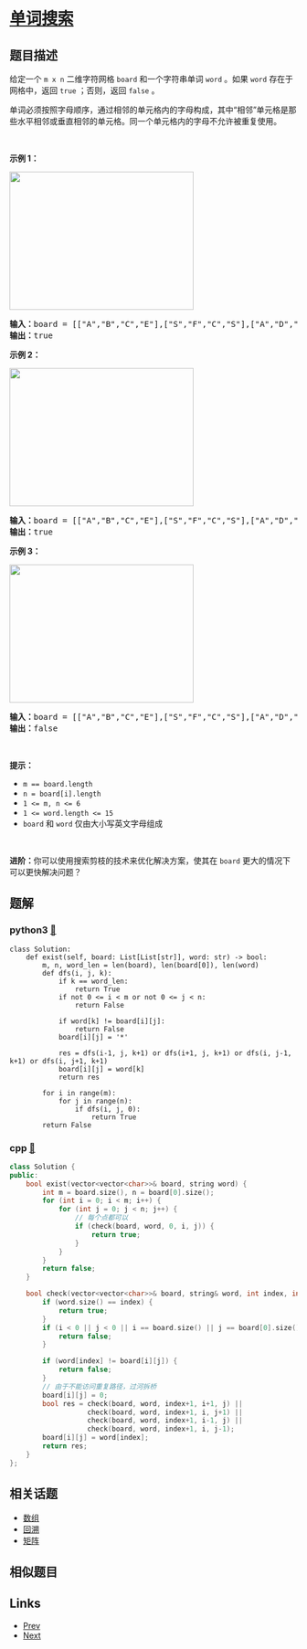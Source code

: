 
# [单词搜索](https://leetcode-cn.com/problems/word-search)

## 题目描述

<p>给定一个 <code>m x n</code> 二维字符网格 <code>board</code> 和一个字符串单词 <code>word</code> 。如果 <code>word</code> 存在于网格中，返回 <code>true</code> ；否则，返回 <code>false</code> 。</p>

<p>单词必须按照字母顺序，通过相邻的单元格内的字母构成，其中“相邻”单元格是那些水平相邻或垂直相邻的单元格。同一个单元格内的字母不允许被重复使用。</p>

<p> </p>

<p><strong>示例 1：</strong></p>
<img alt="" src="https://assets.leetcode.com/uploads/2020/11/04/word2.jpg" style="width: 322px; height: 242px;" />
<pre>
<strong>输入：</strong>board = [["A","B","C","E"],["S","F","C","S"],["A","D","E","E"]], word = "ABCCED"
<strong>输出：</strong>true
</pre>

<p><strong>示例 2：</strong></p>
<img alt="" src="https://assets.leetcode.com/uploads/2020/11/04/word-1.jpg" style="width: 322px; height: 242px;" />
<pre>
<strong>输入：</strong>board = [["A","B","C","E"],["S","F","C","S"],["A","D","E","E"]], word = "SEE"
<strong>输出：</strong>true
</pre>

<p><strong>示例 3：</strong></p>
<img alt="" src="https://assets.leetcode.com/uploads/2020/10/15/word3.jpg" style="width: 322px; height: 242px;" />
<pre>
<strong>输入：</strong>board = [["A","B","C","E"],["S","F","C","S"],["A","D","E","E"]], word = "ABCB"
<strong>输出：</strong>false
</pre>

<p> </p>

<p><strong>提示：</strong></p>

<ul>
	<li><code>m == board.length</code></li>
	<li><code>n = board[i].length</code></li>
	<li><code>1 <= m, n <= 6</code></li>
	<li><code>1 <= word.length <= 15</code></li>
	<li><code>board</code> 和 <code>word</code> 仅由大小写英文字母组成</li>
</ul>

<p> </p>

<p><strong>进阶：</strong>你可以使用搜索剪枝的技术来优化解决方案，使其在 <code>board</code> 更大的情况下可以更快解决问题？</p>


## 题解

### python3 [🔗](word-search.py) 
```python3
class Solution:
    def exist(self, board: List[List[str]], word: str) -> bool:
        m, n, word_len = len(board), len(board[0]), len(word)
        def dfs(i, j, k):
            if k == word_len:
                return True
            if not 0 <= i < m or not 0 <= j < n:
                return False
                
            if word[k] != board[i][j]:
                return False
            board[i][j] = '*'

            res = dfs(i-1, j, k+1) or dfs(i+1, j, k+1) or dfs(i, j-1, k+1) or dfs(i, j+1, k+1)
            board[i][j] = word[k]
            return res
            
        for i in range(m):
            for j in range(n):
                if dfs(i, j, 0):
                    return True
        return False
```
### cpp [🔗](word-search.cpp) 
```cpp
class Solution {
public:
    bool exist(vector<vector<char>>& board, string word) {
        int m = board.size(), n = board[0].size();
        for (int i = 0; i < m; i++) {
            for (int j = 0; j < n; j++) {
                // 每个点都可以
                if (check(board, word, 0, i, j)) {
                    return true;
                }
            }
        }
        return false;
    }

    bool check(vector<vector<char>>& board, string& word, int index, int i, int j) {
        if (word.size() == index) {
            return true;
        }
        if (i < 0 || j < 0 || i == board.size() || j == board[0].size()) {
            return false;
        }

        if (word[index] != board[i][j]) {
            return false;
        }
        // 由于不能访问重复路径，过河拆桥
        board[i][j] = 0;
        bool res = check(board, word, index+1, i+1, j) ||
                   check(board, word, index+1, i, j+1) ||
                   check(board, word, index+1, i-1, j) ||
                   check(board, word, index+1, i, j-1);      
        board[i][j] = word[index];
        return res;
    }
};
```


## 相关话题

- [数组](../../tags/array.md) 
- [回溯](../../tags/backtracking.md) 
- [矩阵](../../tags/matrix.md) 


## 相似题目



## Links

- [Prev](../subsets/README.md) 
- [Next](../remove-duplicates-from-sorted-array-ii/README.md) 

